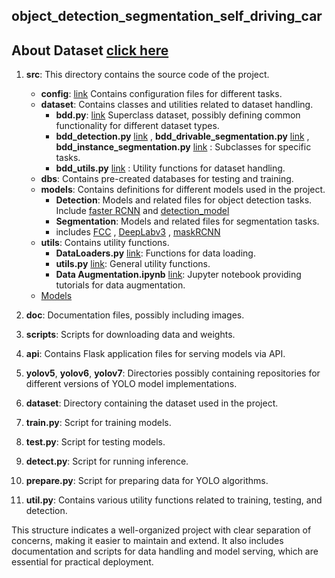 ## object_detection_segmentation_self_driving_car
 ## About Dataset [click here](https://docs.google.com/document/d/1wLVyAp8HUIT9b4_SVX5RMHUrkyVYUSmb/edit?usp=drive_link&ouid=117477926192622339096&rtpof=true&sd=true)

1. **src**: This directory contains the source code of the project.

    - **config**: [link](https://drive.google.com/file/d/1qd0hQX3P1epQ6XZF2tIEUrgGydBkqfOI/view?usp=drive_link) Contains configuration files for different tasks.
    - **dataset**: Contains classes and utilities related to dataset handling.
        - **bdd.py**: [link](https://drive.google.com/file/d/1R6zdDsTYglLwevYFNcW1PEm6i_5zOKQw/view?usp=drive_link) Superclass dataset, possibly defining common functionality for different dataset types.
        - **bdd_detection.py** [link](https://drive.google.com/file/d/1vuL83RXVgq58H5_pZaj5o1Eo-SBiFg1O/view?usp=drive_link) , **bdd_drivable_segmentation.py** [link](https://drive.google.com/file/d/15NG9b0bQ0YvQU1fiW-xzSXfloKhcX0RB/view?usp=drive_link) , **bdd_instance_segmentation.py** [link](https://drive.google.com/file/d/1lrolPIEmRnnzY5WAc-fRWirzsaJkkNNk/view?usp=drive_link) : Subclasses for specific tasks.
        - **bdd_utils.py** [link](https://drive.google.com/file/d/1unve0-1gf61UTV1cfKzuR1ljBexJ5J6R/view?usp=drive_link) : Utility functions for dataset handling.
    - **dbs**: Contains pre-created databases for testing and training.
    - **models**: Contains definitions for different models used in the project.
        - **Detection**: Models and related files for object detection tasks. Include [faster RCNN](https://drive.google.com/file/d/1t22wtl1eXlQbiFsxl3WJJo0JYRWeN6RH/view?usp=drive_link) and [detection_model](https://drive.google.com/file/d/1xEvjKuJVmmRxb46_xGyf7GrivQwP-bzU/view?usp=drive_link)
        - **Segmentation**: Models and related files for segmentation tasks.
        - includes [FCC](https://drive.google.com/file/d/1An6kNwLgdU10iTM3Aavbbb_-8JY1SEHP/view?usp=drive_link) , [DeepLabv3](https://drive.google.com/file/d/19tONS91wQQMA1X9WINfyd34AIhCdHgKH/view?usp=drive_link) , [maskRCNN](https://drive.google.com/file/d/1t240Y-sa-FBy49PZ_Acz_E1HQFqBG36J/view?usp=drive_link) 
    - **utils**: Contains utility functions.
        - **DataLoaders.py** [link](https://drive.google.com/file/d/1gUpjzV_qHpleEVBmV0lV_q1Zyngpk9qS/view?usp=drive_link): Functions for data loading.
        - **utils.py** [link](https://drive.google.com/file/d/1ckhvOvnSfXa_I1R5lK9mpPJLnq5T5vBM/view?usp=drive_link): General utility functions.
        - **Data Augmentation.ipynb** [link](https://drive.google.com/file/d/18giZyPZHIwG4sySU00Hc1ZfF4qjUJ8Ty/view?usp=drive_link): Jupyter notebook providing tutorials for data augmentation.
    - [Models](https://drive.google.com/file/d/1itDvsgFR3kqrUylKAQqVk5sBf5VawEg_/view?usp=drive_link)

2. **doc**: Documentation files, possibly including images.

3. **scripts**: Scripts for downloading data and weights.

4. **api**: Contains Flask application files for serving models via API.

5. **yolov5**, **yolov6**, **yolov7**: Directories possibly containing repositories for different versions of YOLO model implementations.

6. **dataset**: Directory containing the dataset used in the project.

7. **train.py**: Script for training models.

8. **test.py**: Script for testing models.

9. **detect.py**: Script for running inference.

10. **prepare.py**: Script for preparing data for YOLO algorithms.

11. **util.py**: Contains various utility functions related to training, testing, and detection.

This structure indicates a well-organized project with clear separation of concerns, making it easier to maintain and extend. It also includes documentation and scripts for data handling and model serving, which are essential for practical deployment.
  
  
 

